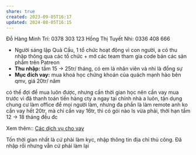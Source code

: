 ```yaml
---
share: true
created: 2023-09-05T16:17
updated: 2024-08-05T16:15
---
```

Đỗ Hàng Minh Trí: 0378 303 123
Hồng Thị Tuyết Nhi: 0336 408 666


- Người sáng lập Quả Cầu, 1 tổ chức hoạt động vì con người, a có thu nhập thông qua các tổ chức + mở các team tham gia code bán các sản phẩm trên Patreon
- **Thu nhập:** tầm 15 → 25tr/ tháng, có em là nhân viên và nhi là đồng sự
- **Mục đích vay:** mua khoá học chứng khoán của quách mạnh hào bên qmv, giá 20tr/ năm

có thể đợi để mua luôn được, nhưng cần thời gian học nên cần vay mua trước vì đã thanh toán tiền hàng
cty a ngay tại chính nhà a luôn, tận dụng chung cư làm office để mọi người làm, nhưng đa phần là làm remote
anh ko cần vay hết 20tr, mà chỉ cần vay 16tr, thì có gói nào ls vừa phải, thời hạn tầm 12 → 18 tháng đều đc

Xem thêm:: [Các dịch vụ cho vay](../../../%F0%9F%93%9CT%C3%A0i%20nguy%C3%AAn/Quang%20c%E1%BA%A3nh%20th%E1%BB%8B%20tr%C6%B0%E1%BB%9Dng/C%C3%A1c%20d%E1%BB%8Bch%20v%E1%BB%A5%20cho%20vay/index.md)

Tốn thời gian nhất là cứ phải làm kyc, nhập thông tin địa chỉ thủ công. Đã nhập rồi nhưng vẫn cứ phải làm lại